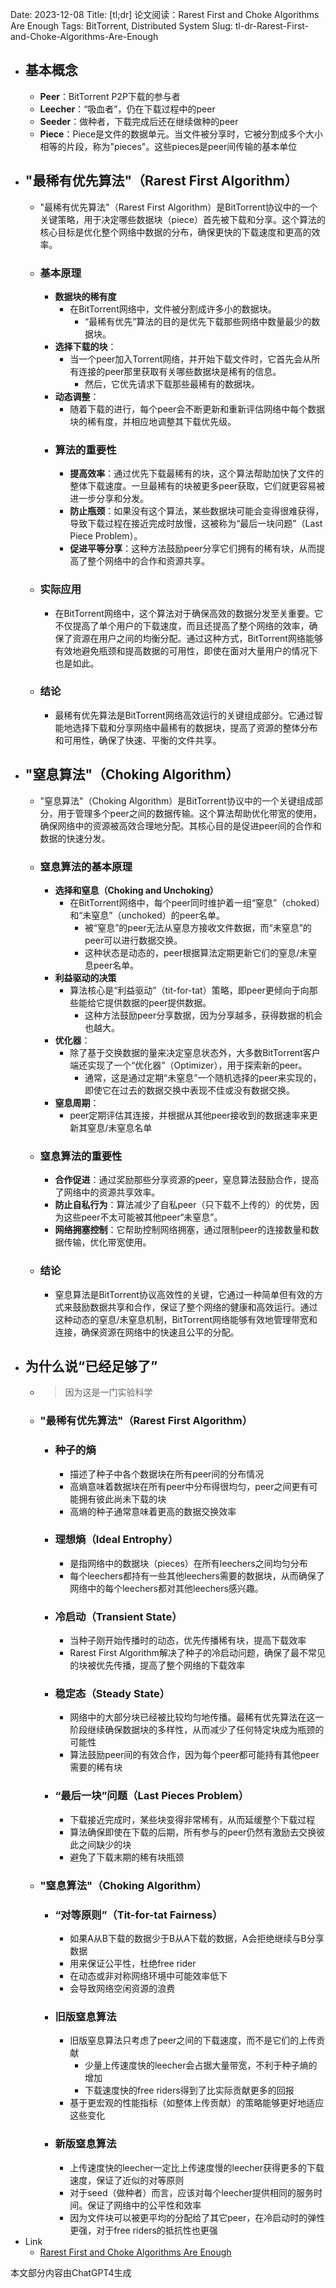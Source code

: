 Date: 2023-12-08
Title: [tl;dr] 论文阅读：Rarest First and Choke Algorithms Are Enough
Tags: BitTorrent, Distributed System
Slug: tl-dr-Rarest-First-and-Choke-Algorithms-Are-Enough

- ## 基本概念
	- **Peer**：BitTorrent P2P下载的参与者
	- **Leecher**：“吸血者”，仍在下载过程中的peer
	- **Seeder**：做种者，下载完成后还在继续做种的peer
	- **Piece**：Piece是文件的数据单元。当文件被分享时，它被分割成多个大小相等的片段，称为"pieces"。这些pieces是peer间传输的基本单位
- ## "最稀有优先算法"（Rarest First Algorithm）
	- "最稀有优先算法"（Rarest First Algorithm）是BitTorrent协议中的一个关键策略，用于决定哪些数据块（piece）首先被下载和分享。这个算法的核心目标是优化整个网络中数据的分布，确保更快的下载速度和更高的效率。
	- ### 基本原理
		- **数据块的稀有度**
			- 在BitTorrent网络中，文件被分割成许多小的数据块。
				- “最稀有优先”算法的目的是优先下载那些网络中数量最少的数据块。
		- **选择下载的块**：
			- 当一个peer加入Torrent网络，并开始下载文件时，它首先会从所有连接的peer那里获取有关哪些数据块是稀有的信息。
				- 然后，它优先请求下载那些最稀有的数据块。
		- **动态调整**：
			- 随着下载的进行，每个peer会不断更新和重新评估网络中每个数据块的稀有度，并相应地调整其下载优先级。
		- ### 算法的重要性
			- **提高效率**：通过优先下载最稀有的块，这个算法帮助加快了文件的整体下载速度。一旦最稀有的块被更多peer获取，它们就更容易被进一步分享和分发。
			- **防止瓶颈**：如果没有这个算法，某些数据块可能会变得很难获得，导致下载过程在接近完成时放慢，这被称为“最后一块问题”（Last Piece Problem）。
			- **促进平等分享**：这种方法鼓励peer分享它们拥有的稀有块，从而提高了整个网络中的合作和资源共享。
	- ### 实际应用
		- 在BitTorrent网络中，这个算法对于确保高效的数据分发至关重要。它不仅提高了单个用户的下载速度，而且还提高了整个网络的效率，确保了资源在用户之间的均衡分配。通过这种方式，BitTorrent网络能够有效地避免瓶颈和提高数据的可用性，即使在面对大量用户的情况下也是如此。
	- ### 结论
		- 最稀有优先算法是BitTorrent网络高效运行的关键组成部分。它通过智能地选择下载和分享网络中最稀有的数据块，提高了资源的整体分布和可用性，确保了快速、平衡的文件共享。
- ## "窒息算法"（Choking Algorithm）
	- "窒息算法"（Choking Algorithm）是BitTorrent协议中的一个关键组成部分，用于管理多个peer之间的数据传输。这个算法帮助优化带宽的使用，确保网络中的资源被高效合理地分配。其核心目的是促进peer间的合作和数据的快速分发。
	- ### 窒息算法的基本原理
		- **选择和窒息（Choking and Unchoking）**
			- 在BitTorrent网络中，每个peer同时维护着一组“窒息”（choked）和“未窒息”（unchoked）的peer名单。
				- 被“窒息”的peer无法从窒息方接收文件数据，而“未窒息”的peer可以进行数据交换。
				- 这种状态是动态的，peer根据算法定期更新它们的窒息/未窒息peer名单。
		- **利益驱动的决策**
			- 算法核心是“利益驱动”（tit-for-tat）策略，即peer更倾向于向那些能给它提供数据的peer提供数据。
				- 这种方法鼓励peer分享数据，因为分享越多，获得数据的机会也越大。
		- **优化器**：
			- 除了基于交换数据的量来决定窒息状态外，大多数BitTorrent客户端还实现了一个“优化器”（Optimizer），用于探索新的peer。
				- 通常，这是通过定期“未窒息”一个随机选择的peer来实现的，即使它在过去的数据交换中表现不佳或没有数据交换。
		- **窒息周期**：
			- peer定期评估其连接，并根据从其他peer接收到的数据速率来更新其窒息/未窒息名单
	- ### 窒息算法的重要性
		- **合作促进**：通过奖励那些分享资源的peer，窒息算法鼓励合作，提高了网络中的资源共享效率。
		- **防止自私行为**：算法减少了自私peer（只下载不上传的）的优势，因为这些peer不太可能被其他peer“未窒息”。
		- **网络拥塞控制**：它帮助控制网络拥塞，通过限制peer的连接数量和数据传输，优化带宽使用。
	- ### 结论
		- 窒息算法是BitTorrent协议高效性的关键，它通过一种简单但有效的方式来鼓励数据共享和合作，保证了整个网络的健康和高效运行。通过这种动态的窒息/未窒息机制，BitTorrent网络能够有效地管理带宽和连接，确保资源在网络中的快速且公平的分配。
- ## 为什么说“已经足够了”
	- > 因为这是一门实验科学
	- ### "最稀有优先算法"（Rarest First Algorithm）
		- ### 种子的熵
			- 描述了种子中各个数据块在所有peer间的分布情况
			- 高熵意味着数据块在所有peer中分布得很均匀，peer之间更有可能拥有彼此尚未下载的块
			- 高熵的种子通常意味着更高的数据交换效率
		- ### 理想熵（Ideal Entrophy）
			- 是指网络中的数据块（pieces）在所有leechers之间均匀分布
			- 每个leechers都持有一些其他leechers需要的数据块，从而确保了网络中的每个leechers都对其他leechers感兴趣。
		- ### 冷启动（Transient State）
			- 当种子刚开始传播时的动态，优先传播稀有块，提高下载效率
			- Rarest First Algorithm解决了种子的冷启动问题，确保了最不常见的块被优先传播，提高了整个网络的下载效率
		- ### 稳定态（Steady State）
			- 网络中的大部分块已经被比较均匀地传播。最稀有优先算法在这一阶段继续确保数据块的多样性，从而减少了任何特定块成为瓶颈的可能性
			- 算法鼓励peer间的有效合作，因为每个peer都可能持有其他peer需要的稀有块
		- ### “最后一块”问题（Last Pieces Problem）
			- 下载接近完成时，某些块变得非常稀有，从而延缓整个下载过程
			- 算法确保即使在下载的后期，所有参与的peer仍然有激励去交换彼此之间缺少的块
			- 避免了下载末期的稀有块瓶颈
	- ### "窒息算法"（Choking Algorithm）
		- ### “对等原则”（Tit-for-tat Fairness）
			- 如果A从B下载的数据少于B从A下载的数据，A会拒绝继续与B分享数据
			- 用来保证公平性，杜绝free rider
			- 在动态或非对称网络环境中可能效率低下
			- 会导致网络空闲资源的浪费
		- ### 旧版窒息算法
			- 旧版窒息算法只考虑了peer之间的下载速度，而不是它们的上传贡献
				- 少量上传速度快的leecher会占据大量带宽，不利于种子熵的增加
				- 下载速度快的free riders得到了比实际贡献更多的回报
			- 基于更宏观的性能指标（如整体上传贡献）的策略能够更好地适应这些变化
		- ### 新版窒息算法
			- 上传速度快的leecher一定比上传速度慢的leecher获得更多的下载速度，保证了近似的对等原则
			- 对于seed（做种者）而言，应该对每个leecher提供相同的服务时间。保证了网络中的公平性和效率
			- 因为文件块可以被更平均的分配给了其它peer，在冷启动时的弹性更强，对于free riders的抵抗性也更强
- Link
	- [Rarest First and Choke Algorithms Are Enough](http://conferences.sigcomm.org/imc/2006/papers/p20-legout.pdf)


<div class="alert alert-info" role="alert">本文部分内容由ChatGPT4生成</div>
